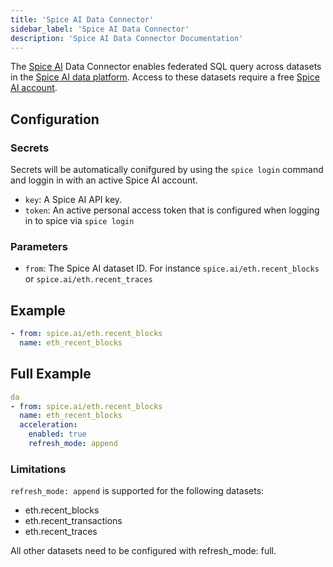 ```yaml
---
title: 'Spice AI Data Connector'
sidebar_label: 'Spice AI Data Connector'
description: 'Spice AI Data Connector Documentation'
---
```


The [Spice AI](https://spice.ai/) Data Connector enables federated SQL query across datasets in the [Spice AI data platform](https://docs.spice.ai/building-blocks/datasets).  Access to these datasets require a free [Spice AI account](https://spice.ai/login).

## Configuration
### Secrets
Secrets will be automatically conifgured by using the `spice login` command and loggin in with an active Spice AI account.

- `key`: A Spice AI API key.
- `token`: An active personal access token that is configured when logging in to spice via `spice login` 


### Parameters
- `from`: The Spice AI dataset ID.  For instance `spice.ai/eth.recent_blocks` or `spice.ai/eth.recent_traces`

## Example

```yaml
- from: spice.ai/eth.recent_blocks
  name: eth_recent_blocks
```

## Full Example
```yaml
da
- from: spice.ai/eth.recent_blocks
  name: eth_recent_blocks
  acceleration:
    enabled: true
    refresh_mode: append
```

### Limitations
`refresh_mode: append` is supported for the following datasets: 
* eth.recent_blocks
* eth.recent_transactions
* eth.recent_traces

All other datasets need to be configured with refresh_mode: full.